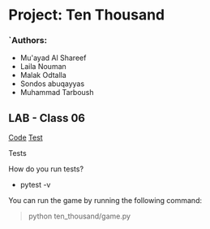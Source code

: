 # Project: Ten Thousand
### `Authors:  
- Mu'ayad Al Shareef
- Laila Nouman
- Malak Odtalla 
- Sondos abuqayyas
- Muhammad Tarboush
## LAB - Class 06

[//]: # (Setup)

[//]: # (.env requirements &#40;where applicable&#41;)

[//]: # (i.e.)

[//]: # ()
[//]: # (PORT - Port Number)

[//]: # (DATABASE_URL - URL to the running Postgres instance/db)

[//]: # (How to initialize/run your application &#40;where applicable&#41;)

[Code](https://github.com/muhammadqasemtarboush1/ten-thousand/tree/main/ten-thousand)
[Test](https://github.com/muhammadqasemtarboush1/ten-thousand/tree/main/ten-thousand/tests)

[//]: # (How to use your library &#40;where applicable&#41;)
Tests

How do you run tests?
* pytest -v

You can run the game by running the following command:
> python ten_thousand/game.py

[//]: # (Describe any tests that you did not complete, skipped, etc)